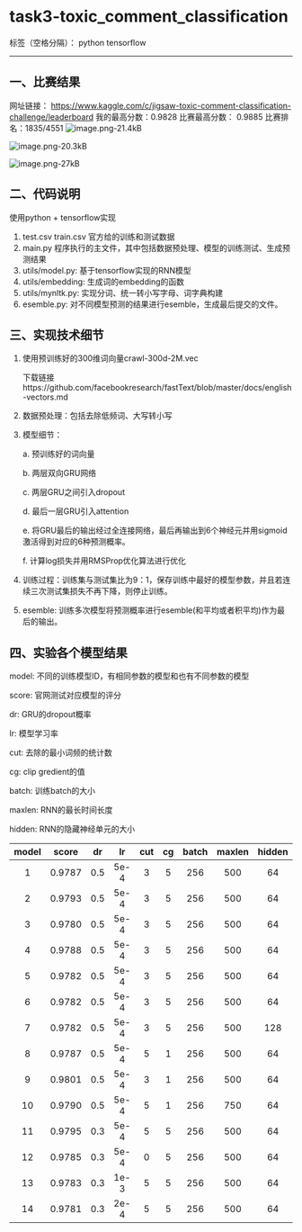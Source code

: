 ﻿# task3-toxic_comment_classification

标签（空格分隔）： python tensorflow

---

## 一、比赛结果 ##
网址链接： https://www.kaggle.com/c/jigsaw-toxic-comment-classification-challenge/leaderboard
我的最高分数：0.9828  比赛最高分数： 0.9885  比赛排名：1835/4551
![image.png-21.4kB][1]


![image.png-20.3kB][2]


![image.png-27kB][3]


## 二、代码说明 ##
使用python + tensorflow实现
1. test.csv train.csv 官方给的训练和测试数据
2. main.py 程序执行的主文件，其中包括数据预处理、模型的训练测试、生成预测结果
3. utils/model.py: 基于tensorflow实现的RNN模型
4. utils/embedding: 生成词的embedding的函数
5. utils/mynltk.py: 实现分词、统一转小写字母、词字典构建
6. esemble.py: 对不同模型预测的结果进行esemble，生成最后提交的文件。

## 三、实现技术细节 ##
1. 使用预训练好的300维词向量crawl-300d-2M.vec

   下载链接https://github.com/facebookresearch/fastText/blob/master/docs/english-vectors.md
2.  数据预处理：包括去除低频词、大写转小写

3.  模型细节：

    a. 预训练好的词向量
    
    b. 两层双向GRU网络
    
    c. 两层GRU之间引入dropout
    
    d. 最后一层GRU引入attention
    
    e. 将GRU最后的输出经过全连接网络，最后再输出到6个神经元并用sigmoid激活得到对应的6种预测概率。
    
    f. 计算log损失并用RMSProp优化算法进行优化
    
4.  训练过程：训练集与测试集比为9：1，保存训练中最好的模型参数，并且若连续三次测试集损失不再下降，则停止训练。

5.  esemble: 训练多次模型将预测概率进行esemble(和平均或者积平均)作为最后的输出。

## 四、实验各个模型结果 ##
model: 不同的训练模型ID，有相同参数的模型和也有不同参数的模型

score: 官网测试对应模型的评分

dr: GRU的dropout概率

lr: 模型学习率

cut: 去除的最小词频的统计数

cg: clip gredient的值

batch: 训练batch的大小

maxlen: RNN的最长时间长度

hidden: RNN的隐藏神经单元的大小

|model|score|dr|lr|cut|cg|batch|maxlen|hidden|
|:----:|:----:|:----:|:----:|:----:|:----:|:----:|:----:|:----:|
|1|0.9787|0.5|5e-4|3|5|256|500|64|
|2|0.9793|0.5|5e-4|3|5|256|500|64|
|3|0.9780|0.5|5e-4|3|5|256|500|64|
|4|0.9788|0.5|5e-4|3|5|256|500|64|
|5|0.9782|0.5|5e-4|3|5|256|500|64|
|6|0.9782|0.5|5e-4|3|5|256|500|64|
|7|0.9782|0.5|5e-4|3|5|256|500|128|
|8|0.9787|0.5|5e-4|5|1|256|500|64|
|9|0.9801|0.5|5e-4|3|1|256|500|64|
|10|0.9790|0.5|5e-4|5|1|256|750|64|
|11|0.9795|0.3|5e-4|5|5|256|500|64|
|12|0.9785|0.3|5e-4|0|5|256|500|64|
|13|0.9783|0.3|1e-3|5|5|256|500|64|
|14|0.9781|0.3|2e-4|5|5|256|500|64|



  [1]: http://static.zybuluo.com/njuzrs/b9xuthpa3ccagkfur8f19s8t/image.png
  [2]: http://static.zybuluo.com/njuzrs/0fveo2j2o28v6k9fmkl19zfh/image.png
  [3]: http://static.zybuluo.com/njuzrs/3l91rn686m41i27ug4taclc0/image.png